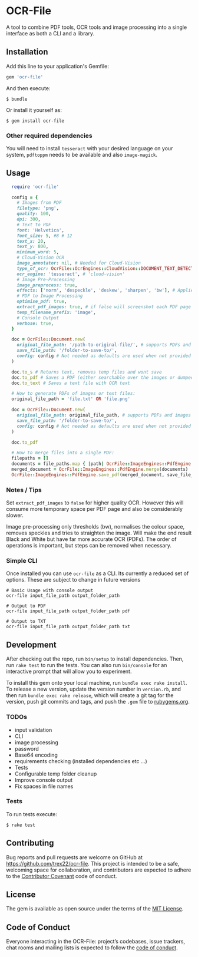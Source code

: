 #  OCR-File
A tool to combine PDF tools, OCR tools and image processing into a
single interface as both a CLI and a library.

## Installation

Add this line to your application's Gemfile:

```ruby
gem 'ocr-file'
```

And then execute:

    $ bundle

Or install it yourself as:

    $ gem install ocr-file

### Other required dependencies
You will need to install `tesseract` with your desired language on your system,
`pdftoppm` needs to be available and also `image-magick`.

## Usage
```ruby
  require 'ocr-file'

  config = {
    # Images from PDF
    filetype: 'png',
    quality: 100,
    dpi: 300,
    # Text to PDF
    font: 'Helvetica',
    font_size: 5, #8 # 12
    text_x: 20,
    text_y: 800,
    minimum_word: 5,
    # Cloud-Vision OCR
    image_annotator: nil, # Needed for Cloud-Vision
    type_of_ocr: OcrFile::OcrEngines::CloudVision::DOCUMENT_TEXT_DETECTION,
    ocr_engine: 'tesseract', # 'cloud-vision'
    # Image Pre-Processing
    image_preprocess: true,
    effects: ['norm', 'despeckle', 'deskew', 'sharpen', 'bw'], # Applies effects as listed
    # PDF to Image Processing
    optimise_pdf: true,
    extract_pdf_images: true, # if false will screenshot each PDF page
    temp_filename_prefix: 'image',
    # Console Output
    verbose: true,
  }

  doc = OcrFile::Document.new(
    original_file_path: '/path-to-original-file/', # supports PDFs and images
    save_file_path: '/folder-to-save-to/',
    config: config # Not needed as defaults are used when not provided
  )

  doc.to_s # Returns text, removes temp files and wont save
  doc.to_pdf # Saves a PDF (either searchable over the images or dumped text)
  doc.to_text # Saves a text file with OCR text

  # How to generate PDFs of images or text files:
  original_file_path = 'file.txt' OR 'file.png'

  doc = OcrFile::Document.new(
    original_file_path: original_file_path, # supports PDFs and images
    save_file_path: '/folder-to-save-to/',
    config: config # Not needed as defaults are used when not provided
  )

  doc.to_pdf

  # How to merge files into a single PDF:
  filepaths = []
  documents = file_paths.map { |path| OcrFile::ImageEngines::PdfEngine.open_pdf(path, password: '') }
  merged_document = OcrFile::ImageEngines::PdfEngine.merge(documents)
  OcrFile::ImageEngines::PdfEngine.save_pdf(merged_document, save_file_path, optimise: true)
```

### Notes / Tips
Set `extract_pdf_images` to `false` for higher quality OCR. However this will consume more temporary space per PDF page and also be considerably slower.

Image pre-processing only thresholds (bw), normalises the colour space, removes speckles and tries to straighten the image. Will make the end result Black and White but have far more accurate OCR (PDFs). The order of operations is important, but steps can be removed when necessary.

### Simple CLI
Once installed you can use `ocr-file` as a CLI. Its currently a reduced set of options. These are subject to change in future versions

```
# Basic Usage with console output
ocr-file input_file_path output_folder_path

# Output to PDF
ocr-file input_file_path output_folder_path pdf

# Output to TXT
ocr-file input_file_path output_folder_path txt
```

## Development

After checking out the repo, run `bin/setup` to install dependencies. Then, run `rake test` to run the tests. You can also run `bin/console` for an interactive prompt that will allow you to experiment.

To install this gem onto your local machine, run `bundle exec rake install`. To release a new version, update the version number in `version.rb`, and then run `bundle exec rake release`, which will create a git tag for the version, push git commits and tags, and push the `.gem` file to [rubygems.org](https://rubygems.org).

### TODOs
- input validation
- CLI
- image processing
- password
- Base64 encoding
- requirements checking (installed dependencies etc ...)
- Tests
- Configurable temp folder cleanup
- Improve console output
- Fix spaces in file names

### Tests
To run tests execute:

    $ rake test

## Contributing

Bug reports and pull requests are welcome on GitHub at https://github.com/trex22/ocr-file. This project is intended to be a safe, welcoming space for collaboration, and contributors are expected to adhere to the [Contributor Covenant](http://contributor-covenant.org) code of conduct.

## License

The gem is available as open source under the terms of the [MIT License](https://opensource.org/licenses/MIT).

## Code of Conduct

Everyone interacting in the OCR-File: project’s codebases, issue trackers, chat rooms and mailing lists is expected to follow the [code of conduct](https://github.com/trex22/ocr-file/blob/master/CODE_OF_CONDUCT.md).

